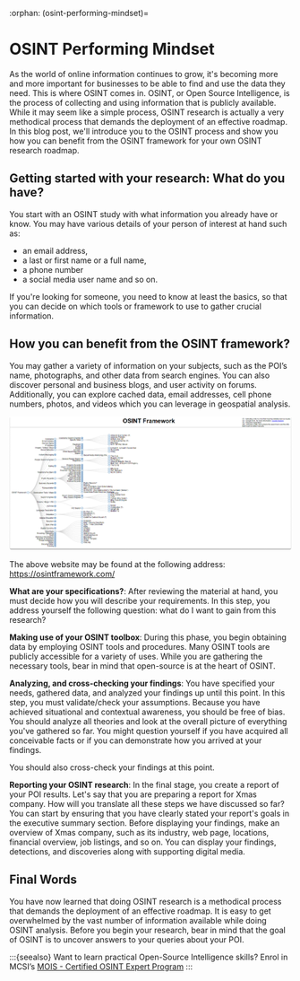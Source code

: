 :orphan:
(osint-performing-mindset)=

# OSINT Performing Mindset

As the world of online information continues to grow, it's becoming more and more important for businesses to be able to find and use the data they need. This is where OSINT comes in. OSINT, or Open Source Intelligence, is the process of collecting and using information that is publicly available. While it may seem like a simple process, OSINT research is actually a very methodical process that demands the deployment of an effective roadmap. In this blog post, we'll introduce you to the OSINT process and show you how you can benefit from the OSINT framework for your own OSINT research roadmap.

## Getting started with your research: What do you have?

You start with an OSINT study with what information you already have or know. You may have various details of your person of interest at hand such as:

- an email address,
- a last or first name or a full name,
- a phone number
- a social media user name and so on.

If you're looking for someone, you need to know at least the basics, so that you can decide on which tools or framework to use to gather crucial information.

## How you can benefit from the OSINT framework?

You may gather a variety of information on your subjects, such as the POI’s name, photographs, and other data from search engines. You can also discover personal and business blogs, and user activity on forums. Additionally, you can explore cached data, email addresses, cell phone numbers, photos, and videos which you can leverage in geospatial analysis.

![alt img](images/osint-mindset-52.png)

The above website may be found at the following address: https://osintframework.com/

**What are your specifications?**: After reviewing the material at hand, you must decide how you will describe your requirements. In this step, you address yourself the following question: what do I want to gain from this research?

**Making use of your OSINT toolbox**: During this phase, you begin obtaining data by employing OSINT tools and procedures. Many OSINT tools are publicly accessible for a variety of uses. While you are gathering the necessary tools, bear in mind that open-source is at the heart of OSINT.

**Analyzing, and cross-checking your findings**: You have specified your needs, gathered data, and analyzed your findings up until this point. In this step, you must validate/check your assumptions. Because you have achieved situational and contextual awareness, you should be free of bias. You should analyze all theories and look at the overall picture of everything you've gathered so far. You might question yourself if you have acquired all conceivable facts or if you can demonstrate how you arrived at your findings.

You should also cross-check your findings at this point.

**Reporting your OSINT research**: In the final stage, you create a report of your POI results. Let's say that you are preparing a report for Xmas company. How will you translate all these steps we have discussed so far? You can start by ensuring that you have clearly stated your report's goals in the executive summary section. Before displaying your findings, make an overview of Xmas company, such as its industry, web page, locations, financial overview, job listings, and so on. You can display your findings, detections, and discoveries along with supporting digital media.

## Final Words

You have now learned that doing OSINT research is a methodical process that demands the deployment of an effective roadmap. It is easy to get overwhelmed by the vast number of information available while doing OSINT analysis. Before you begin your research, bear in mind that the goal of OSINT is to uncover answers to your queries about your POI.

:::{seealso}
Want to learn practical Open-Source Intelligence skills? Enrol in MCSI’s [MOIS - Certified OSINT Expert Program](https://www.mosse-institute.com/certifications/mois-certified-osint-expert.html)
:::
